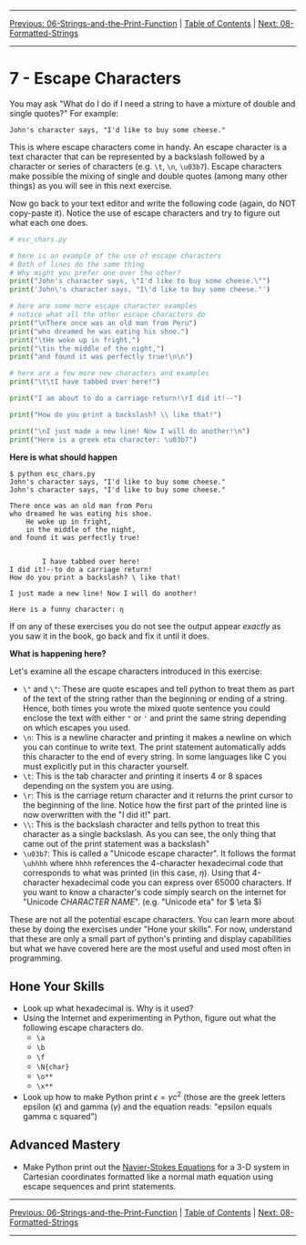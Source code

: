 <!-- Navigation -->

---

[Previous: 06-Strings-and-the-Print-Function](./06-Strings-and-the-Print-Function.md) | [Table of Contents](./00-Table-of-Contents.md) | [Next: 08-Formatted-Strings](./08-Formatted-Strings.md)

---
<!-- End Navigation -->

# 7 - Escape Characters

You may ask "What do I do if I need a string to have a mixture of double and 
single quotes?" For example:

```
John's character says, "I'd like to buy some cheese."
```

This is where escape characters come in handy. An escape character is a text character that can be represented by a backslash followed by a character or series of characters (e.g. `\t`, `\n`, `\u03b7`). Escape characters make possible the mixing of single and double quotes (among many other things) as you will see in this next exercise.

Now go back to your text editor and write the following code (again, do NOT 
copy-paste it). Notice the use of escape characters and try to figure out what each one does.

```python
# esc_chars.py

# here is an example of the use of escape characters
# Both of lines do the same thing
# Why might you prefer one over the other?
print("John's character says, \"I'd like to buy some cheese.\"")
print('John\'s character says, "I\'d like to buy some cheese."')

# here are some more escape character examples
# notice what all the other escape characters do
print("\nThere once was an old man from Peru")
print("who dreamed he was eating his shoe.")
print("\tHe woke up in fright,")
print("\tin the middle of the night,")
print("and found it was perfectly true!\n\n")

# here are a few more new characters and examples
print("\t\tI have tabbed over here!")

print("I am about to do a carriage return!\rI did it!--")

print("How do you print a backslash? \\ like that!")

print("\nI just made a new line! Now I will do another!\n")
print("Here is a greek eta character: \u03b7")
```

**Here is what should happen** 

```
$ python esc_chars.py
John's character says, "I'd like to buy some cheese."
John's character says, "I'd like to buy some cheese."

There once was an old man from Peru
who dreamed he was eating his shoe.
	He woke up in fright,
	in the middle of the night,
and found it was perfectly true!


		I have tabbed over here!
I did it!--to do a carriage return!
How do you print a backslash? \ like that!

I just made a new line! Now I will do another!

Here is a funny character: η
```

If on any of these exercises you do not see the output appear *exactly* as you 
saw it in the book, go back and fix it until it does. 

**What is happening here?**

Let's examine all the escape characters introduced in this exercise:

- `\"` and `\"`: These are quote escapes and tell python to treat them as part 
  of the text of the string rather than the beginning or ending of a string. 
   Hence, both times you wrote the mixed quote sentence you could enclose the text
   with either `"` or `'` and print the same string depending on which escapes 
  you used.
- `\n`: This is a newline character and printing it makes a newline on which 
  you can continue to write text. The print statement automatically adds this 
   character to the end of every string. In some languages like C you must 
  explicitly put in this character yourself.
- `\t`: This is the tab character and printing it inserts 4 or 8 spaces depending on the system you are using.
- `\r`: This is the carriage return character and it returns the print cursor to the beginning of the line. Notice how the first part of the printed line is now overwritten with the "I did it!" part.
- `\\`: This is the backslash character and tells python to treat this 
  character as a single backslash. As you can see, the only thing that came out of the print statement was a backslash"
- `\u03b7`: This is called a "Unicode escape character". It follows the 
  format `\uhhhh` where `hhhh` references the 4-character hexadecimal code that corresponds to what was printed (in this case, $\eta$). Using that 4-character hexadecimal code you can express over 65000 characters. If you want to know a character's code simply search on the internet for "Unicode *CHARACTER NAME*". (e.g. "Unicode eta" for $ \eta $)

These are not all the potential escape characters. You can learn more about 
these by doing the exercises under "Hone your skills". For now, understand that
 these are only a small part of python's printing and display capabilities but what we have covered here are the most useful and used most often in programming. 

## Hone Your Skills

- Look up what hexadecimal is. Why is it used?
- Using the Internet and experimenting in Python, figure out what the following escape characters do.
  - `\a`
  - `\b	`
  - `\f	`
  - `\N{char}	`
  - `\o**	`
  - `\x**	`
- Look up how to make Python print $\epsilon = \gamma c^2$ 
  (those are the greek letters epsilon ($\epsilon$) and gamma ($\gamma​$) and 
  the equation reads: "epsilon equals gamma c squared")

## Advanced Mastery

- Make Python print out the <a href="https://en.wikipedia.org/wiki/Navier%E2%80%93Stokes_equations">
  Navier-Stokes Equations</a> for a 3-D system in Cartesian coordinates formatted 
  like a normal math equation using escape sequences and print statements.

<!-- Navigation -->

---

[Previous: 06-Strings-and-the-Print-Function](./06-Strings-and-the-Print-Function.md) | [Table of Contents](./00-Table-of-Contents.md) | [Next: 08-Formatted-Strings](./08-Formatted-Strings.md)

---
<!-- End Navigation -->

